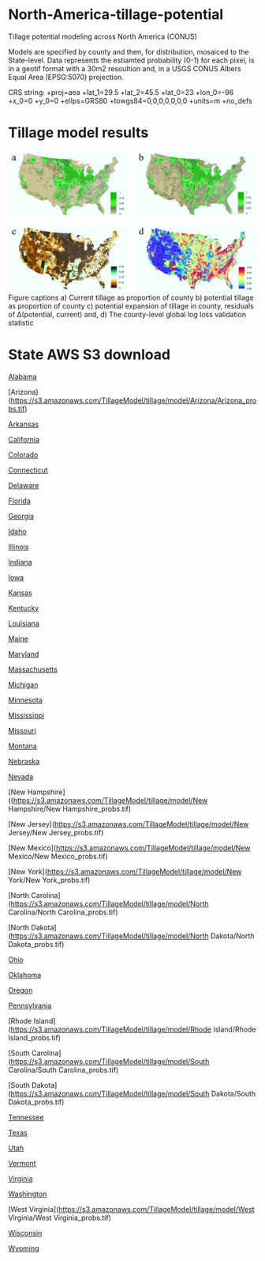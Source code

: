 # North-America-tillage-potential
Tillage potential modeling across North America (CONUS)

Models are specified by county and then, for distribution, mosaiced to the State-level.
Data represents the estiamted probability (0-1) for each pixel, is in a geotif format with a 30m2 
resoultion and, in a USGS CONUS Albers Equal Area (EPSG:5070) projection.

CRS string: +proj=aea +lat_1=29.5 +lat_2=45.5 +lat_0=23 +lon_0=-96 +x_0=0 +y_0=0 +ellps=GRS80 +towgs84=0,0,0,0,0,0,0 +units=m +no_defs

# Tillage model results 
<img src="Documents/TillageFigures.jpg" align="left" />


Figure captions
	a) Current tillage as proportion of county
	b) potential tillage as proportion of county
	c) potential expansion of tillage in county, residuals of Δ(potential, current) and,
	d) The county-level global log loss validation statistic

# State AWS S3 download

[Alabama](https://s3.amazonaws.com/TillageModel/tillage/model/Alabama/Alabama_probs.tif)

[Arizona}(https://s3.amazonaws.com/TillageModel/tillage/model/Arizona/Arizona_probs.tif)

[Arkansas](https://s3.amazonaws.com/TillageModel/tillage/model/Arkansas/Arkansas_probs.tif)

[California](https://s3.amazonaws.com/TillageModel/tillage/model/California/California_probs.tif)

[Colorado](https://s3.amazonaws.com/TillageModel/tillage/model/Colorado/Colorado_probs.tif)

[Connecticut](https://s3.amazonaws.com/TillageModel/tillage/model/Connecticut/Connecticut_probs.tif)

[Delaware](https://s3.amazonaws.com/TillageModel/tillage/model/Delaware/Delaware_probs.tif)

[Florida](https://s3.amazonaws.com/TillageModel/tillage/model/Florida/Florida_probs.tif)

[Georgia](https://s3.amazonaws.com/TillageModel/tillage/model/Georgia/Georgia_probs.tif)

[Idaho](https://s3.amazonaws.com/TillageModel/tillage/model/Idaho/Idaho_probs.tif)

[Illinois](https://s3.amazonaws.com/TillageModel/tillage/model/Illinois/Illinois_probs.tif)

[Indiana](https://s3.amazonaws.com/TillageModel/tillage/model/Indiana/Indiana_probs.tif)

[Iowa](https://s3.amazonaws.com/TillageModel/tillage/model/Iowa/Iowa_probs.tif)

[Kansas](https://s3.amazonaws.com/TillageModel/tillage/model/Kansas/Kansas_probs.tif)

[Kentucky](https://s3.amazonaws.com/TillageModel/tillage/model/Kentucky/Kentucky_probs.tif)

[Louisiana](https://s3.amazonaws.com/TillageModel/tillage/model/Louisiana/Louisiana_probs.tif)

[Maine](https://s3.amazonaws.com/TillageModel/tillage/model/Maine/Maine_probs.tif)

[Maryland](https://s3.amazonaws.com/TillageModel/tillage/model/Maryland/Maryland_probs.tif)

[Massachusetts](https://s3.amazonaws.com/TillageModel/tillage/model/Massachusetts/Massachusetts_probs.tif)

[Michigan](https://s3.amazonaws.com/TillageModel/tillage/model/Michigan/Michigan_probs.tif)

[Minnesota](https://s3.amazonaws.com/TillageModel/tillage/model/Minnesota/Minnesota_probs.tif)

[Mississippi](https://s3.amazonaws.com/TillageModel/tillage/model/Mississippi/Mississippi_probs.tif)

[Missouri](https://s3.amazonaws.com/TillageModel/tillage/model/Missouri/Missouri_probs.tif)

[Montana](https://s3.amazonaws.com/TillageModel/tillage/model/Montana/Montana_probs.tif)

[Nebraska](https://s3.amazonaws.com/TillageModel/tillage/model/Nebraska/Nebraska_probs.tif)

[Nevada](https://s3.amazonaws.com/TillageModel/tillage/model/Nevada/Nevada_probs.tif)

[New Hampshire]((https://s3.amazonaws.com/TillageModel/tillage/model/New Hampshire/New Hampshire_probs.tif)

[New Jersey](https://s3.amazonaws.com/TillageModel/tillage/model/New Jersey/New Jersey_probs.tif)

[New Mexico](https://s3.amazonaws.com/TillageModel/tillage/model/New Mexico/New Mexico_probs.tif)

[New York](https://s3.amazonaws.com/TillageModel/tillage/model/New York/New York_probs.tif)

[North Carolina](https://s3.amazonaws.com/TillageModel/tillage/model/North Carolina/North Carolina_probs.tif)

[North Dakota](https://s3.amazonaws.com/TillageModel/tillage/model/North Dakota/North Dakota_probs.tif)

[Ohio](https://s3.amazonaws.com/TillageModel/tillage/model/Ohio/Ohio_probs.tif)

[Oklahoma](https://s3.amazonaws.com/TillageModel/tillage/model/Oklahoma/Oklahoma_probs.tif)

[Oregon](https://s3.amazonaws.com/TillageModel/tillage/model/Oregon/Oregon_probs.tif)

[Pennsylvania](https://s3.amazonaws.com/TillageModel/tillage/model/Pennsylvania/Pennsylvania_probs.tif)

[Rhode Island](https://s3.amazonaws.com/TillageModel/tillage/model/Rhode Island/Rhode Island_probs.tif)

[South Carolina](https://s3.amazonaws.com/TillageModel/tillage/model/South Carolina/South Carolina_probs.tif)

[South Dakota](https://s3.amazonaws.com/TillageModel/tillage/model/South Dakota/South Dakota_probs.tif)

[Tennessee](https://s3.amazonaws.com/TillageModel/tillage/model/Tennessee/Tennessee_probs.tif)

[Texas](https://s3.amazonaws.com/TillageModel/tillage/model/Texas/Texas_probs.tif)

[Utah](https://s3.amazonaws.com/TillageModel/tillage/model/Utah/Utah_probs.tif)

[Vermont](https://s3.amazonaws.com/TillageModel/tillage/model/Vermont/Vermont_probs.tif)

[Virginia](https://s3.amazonaws.com/TillageModel/tillage/model/Virginia/Virginia_probs.tif)

[Washington](https://s3.amazonaws.com/TillageModel/tillage/model/Washington/Washington_probs.tif)

[West Virginia](https://s3.amazonaws.com/TillageModel/tillage/model/West Virginia/West Virginia_probs.tif)

[Wisconsin](https://s3.amazonaws.com/TillageModel/tillage/model/Wisconsin/Wisconsin_probs.tif)

[Wyoming](https://s3.amazonaws.com/TillageModel/tillage/model/Wyoming/Wyoming_probs.tif)


